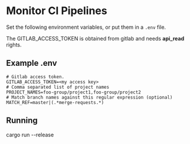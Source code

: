 # Monitor CI Pipelines
Set the following environment variables, or put them in a `.env` file.

The GITLAB_ACCESS_TOKEN is obtained from gitlab and needs **api_read** rights.

## Example .env
```shell
# Gitlab access token.
GITLAB_ACCESS_TOKEN=<my access key>
# Comma separated list of project names
PROJECT_NAMES=foo-group/project1,foo-group/project2
# Match branch names against this regular expression (optional)
MATCH_REF=master|(.*merge-requests.*)
```

## Running
cargo run --release
